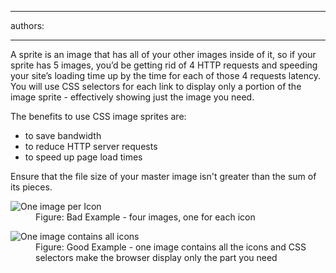 

---
authors:

---




<span class='intro'> <p>A sprite is an image that has all of your other images inside of it, so if your sprite 
             has 5 images, you’d be getting rid of 4 HTTP requests and speeding your site’s loading time 
             up by the time for each of those 4 requests latency. You will use CSS selectors for each 
             link to display only a portion of the image sprite - effectively showing just the 
             image you need.</p> </span>

<p>The benefits to use CSS image sprites are&#58;</p><ul><li>to save bandwidth</li><li>to reduce HTTP server requests</li><li>to speed up page load times</li></ul><p>Ensure that the file size of your master image isn't greater than the sum of its pieces.</p><dl class="badImage"><dt><img src="/PublishingImages/ImageSprites_bad.gif" alt="One image per Icon" /></dt><dd>Figure&#58; Bad Example - four images, one for each icon</dd></dl><dl class="goodImage"><dt><img src="/PublishingImages/ImageSprites_good.gif" alt="One image contains all icons" /></dt><dd>Figure&#58; Good Example - one image contains all the icons and CSS selectors make the browser display only the part you need</dd></dl>


